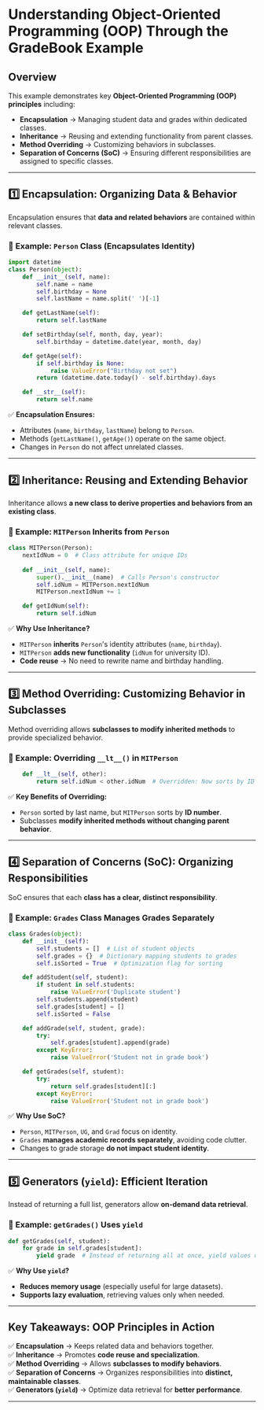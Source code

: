 # **Understanding Object-Oriented Programming (OOP) Through the GradeBook Example**

## **Overview**

This example demonstrates key **Object-Oriented Programming (OOP) principles** including:

- **Encapsulation** → Managing student data and grades within dedicated classes.
- **Inheritance** → Reusing and extending functionality from parent classes.
- **Method Overriding** → Customizing behaviors in subclasses.
- **Separation of Concerns (SoC)** → Ensuring different responsibilities are assigned to specific classes.

---

## **1️⃣ Encapsulation: Organizing Data & Behavior**

Encapsulation ensures that **data and related behaviors** are contained within relevant classes.

### **🔹 Example: `Person` Class (Encapsulates Identity)**

```python
import datetime
class Person(object):
    def __init__(self, name):
        self.name = name
        self.birthday = None
        self.lastName = name.split(' ')[-1]

    def getLastName(self):
        return self.lastName

    def setBirthday(self, month, day, year):
        self.birthday = datetime.date(year, month, day)

    def getAge(self):
        if self.birthday is None:
            raise ValueError("Birthday not set")
        return (datetime.date.today() - self.birthday).days

    def __str__(self):
        return self.name
```

✅ **Encapsulation Ensures:**

- Attributes (`name`, `birthday`, `lastName`) belong to `Person`.
- Methods (`getLastName()`, `getAge()`) operate on the same object.
- Changes in `Person` do not affect unrelated classes.

---

## **2️⃣ Inheritance: Reusing and Extending Behavior**

Inheritance allows **a new class to derive properties and behaviors from an existing class**.

### **🔹 Example: `MITPerson` Inherits from `Person`**

```python
class MITPerson(Person):
    nextIdNum = 0  # Class attribute for unique IDs
    
    def __init__(self, name):
        super().__init__(name)  # Calls Person's constructor
        self.idNum = MITPerson.nextIdNum
        MITPerson.nextIdNum += 1

    def getIdNum(self):
        return self.idNum
```

✅ **Why Use Inheritance?**

- `MITPerson` **inherits** `Person`'s identity attributes (`name`, `birthday`).
- `MITPerson` **adds new functionality** (`idNum` for university ID).
- **Code reuse** → No need to rewrite name and birthday handling.

---

## **3️⃣ Method Overriding: Customizing Behavior in Subclasses**

Method overriding allows **subclasses to modify inherited methods** to provide specialized behavior.

### **🔹 Example: Overriding `__lt__()` in `MITPerson`**

```python
    def __lt__(self, other):
        return self.idNum < other.idNum  # Overridden: Now sorts by ID instead of last name
```

✅ **Key Benefits of Overriding:**

- `Person` sorted by last name, but `MITPerson` sorts by **ID number**.
- Subclasses **modify inherited methods without changing parent behavior**.

---

## **4️⃣ Separation of Concerns (SoC): Organizing Responsibilities**

SoC ensures that each **class has a clear, distinct responsibility**.

### **🔹 Example: `Grades` Class Manages Grades Separately**

```python
class Grades(object):
    def __init__(self):
        self.students = []  # List of student objects
        self.grades = {}  # Dictionary mapping students to grades
        self.isSorted = True  # Optimization flag for sorting

    def addStudent(self, student):
        if student in self.students:
            raise ValueError('Duplicate student')
        self.students.append(student)
        self.grades[student] = []
        self.isSorted = False

    def addGrade(self, student, grade):
        try:
            self.grades[student].append(grade)
        except KeyError:
            raise ValueError('Student not in grade book')

    def getGrades(self, student):
        try:
            return self.grades[student][:]
        except KeyError:
            raise ValueError('Student not in grade book')
```

✅ **Why Use SoC?**

- `Person`, `MITPerson`, `UG`, and `Grad` focus on identity.
- `Grades` **manages academic records separately**, avoiding code clutter.
- Changes to grade storage **do not impact student identity**.

---

## **5️⃣ Generators (`yield`): Efficient Iteration**

Instead of returning a full list, generators allow **on-demand data retrieval**.

### **🔹 Example: `getGrades()` Uses `yield`**

```python
def getGrades(self, student):
    for grade in self.grades[student]:
        yield grade  # Instead of returning all at once, yield values one-by-one
```

✅ **Why Use `yield`?**

- **Reduces memory usage** (especially useful for large datasets).
- **Supports lazy evaluation**, retrieving values only when needed.

---

## **Key Takeaways: OOP Principles in Action**

✅ **Encapsulation** → Keeps related data and behaviors together.  
✅ **Inheritance** → Promotes **code reuse and specialization**.  
✅ **Method Overriding** → Allows **subclasses to modify behaviors**.  
✅ **Separation of Concerns** → Organizes responsibilities into **distinct, maintainable classes**.  
✅ **Generators (`yield`)** → Optimize data retrieval for **better performance**.  

---
